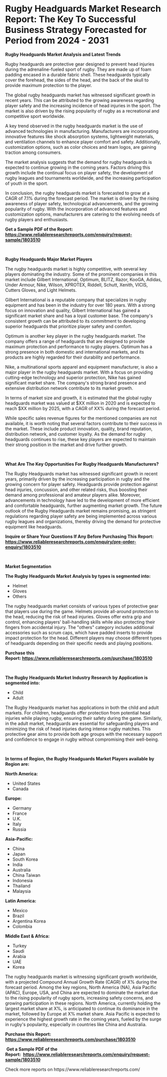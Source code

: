 <p><h1>Rugby Headguards Market Research Report: The Key To Successful Business Strategy Forecasted for Period from 2024 - 2031</h1></p><p><strong>Rugby Headguards Market Analysis and Latest Trends</strong></p>
<p><p>Rugby headguards are protective gear designed to prevent head injuries during the adrenaline-fueled sport of rugby. They are made up of foam padding encased in a durable fabric shell. These headguards typically cover the forehead, the sides of the head, and the back of the skull to provide maximum protection to the player.</p><p>The global rugby headguards market has witnessed significant growth in recent years. This can be attributed to the growing awareness regarding player safety and the increasing incidence of head injuries in the sport. The market is also driven by the rising popularity of rugby as a recreational and competitive sport worldwide.</p><p>A key trend observed in the rugby headguards market is the use of advanced technologies in manufacturing. Manufacturers are incorporating innovative features like shock absorption systems, lightweight materials, and ventilation channels to enhance player comfort and safety. Additionally, customization options, such as color choices and team logos, are gaining traction among consumers.</p><p>The market analysis suggests that the demand for rugby headguards is expected to continue growing in the coming years. Factors driving this growth include the continual focus on player safety, the development of rugby leagues and tournaments worldwide, and the increasing participation of youth in the sport.</p><p>In conclusion, the rugby headguards market is forecasted to grow at a CAGR of 7.1% during the forecast period. The market is driven by the rising awareness of player safety, technological advancements, and the growing popularity of rugby. With the incorporation of advanced features and customization options, manufacturers are catering to the evolving needs of rugby players and enthusiasts.</p></p>
<p><strong>Get a Sample PDF of the Report:&nbsp; <a href="https://www.reliableresearchreports.com/enquiry/request-sample/1803510">https://www.reliableresearchreports.com/enquiry/request-sample/1803510</a></strong></p>
<p>&nbsp;</p>
<p><strong>Rugby Headguards Major Market Players</strong></p>
<p><p>The rugby headguards market is highly competitive, with several key players dominating the industry. Some of the prominent companies in this market include Gilbert International, Optimum, BLITZ, Razor, KooGA, Adidas, Under Armour, Nike, Wilson, XPROTEX, Riddell, Schutt, Xenith, VICIS, Cutters Gloves, and Light Helmets. </p><p>Gilbert International is a reputable company that specializes in rugby equipment and has been in the industry for over 180 years. With a strong focus on innovation and quality, Gilbert International has gained a significant market share and has a loyal customer base. The company's consistent growth can be attributed to its commitment to developing superior headguards that prioritize player safety and comfort.</p><p>Optimum is another key player in the rugby headguards market. The company offers a range of headguards that are designed to provide maximum protection and performance to rugby players. Optimum has a strong presence in both domestic and international markets, and its products are highly regarded for their durability and performance.</p><p>Nike, a multinational sports apparel and equipment manufacturer, is also a major player in the rugby headguards market. With a focus on providing cutting-edge technology and superior protection, Nike has gained significant market share. The company's strong brand presence and extensive distribution network contribute to its market growth.</p><p>In terms of market size and growth, it is estimated that the global rugby headguards market was valued at $XX million in 2020 and is expected to reach $XX million by 2025, with a CAGR of XX% during the forecast period.</p><p>While specific sales revenue figures for the mentioned companies are not available, it is worth noting that several factors contribute to their success in the market. These include product innovation, quality, brand reputation, distribution network, and customer loyalty. As the demand for rugby headguards continues to rise, these key players are expected to maintain their strong position in the market and drive further growth.</p></p>
<p>&nbsp;</p>
<p><strong>What Are The Key Opportunities For Rugby Headguards Manufacturers?</strong></p>
<p><p>The Rugby Headguards market has witnessed significant growth in recent years, primarily driven by the increasing participation in rugby and the growing concern for player safety. Headguards provide protection against head injuries, concussion, and other related risks, thus boosting their demand among professional and amateur players alike. Moreover, advancements in technology have led to the development of more efficient and comfortable headguards, further augmenting market growth. The future outlook of the Rugby Headguards market remains promising, as stringent regulations regarding player safety are being implemented across various rugby leagues and organizations, thereby driving the demand for protective equipment like headguards.</p></p>
<p><strong>Inquire or Share Your Questions If Any Before Purchasing This Report: <a href="https://www.reliableresearchreports.com/enquiry/pre-order-enquiry/1803510">https://www.reliableresearchreports.com/enquiry/pre-order-enquiry/1803510</a></strong></p>
<p>&nbsp;</p>
<p><strong>Market Segmentation</strong></p>
<p><strong>The Rugby Headguards Market Analysis by types is segmented into:</strong></p>
<p><ul><li>Helmet</li><li>Gloves</li><li>Others</li></ul></p>
<p><p>The rugby headguards market consists of various types of protective gear that players use during the game. Helmets provide all-around protection to the head, reducing the risk of head injuries. Gloves offer extra grip and control, enhancing players' ball-handling skills while also protecting their fingers from accidental injury. The "others" category includes additional accessories such as scrum caps, which have padded inserts to provide impact protection for the head. Different players may choose different types of headguards depending on their specific needs and playing positions.</p></p>
<p><strong>Purchase this Report:&nbsp;<a href="https://www.reliableresearchreports.com/purchase/1803510">https://www.reliableresearchreports.com/purchase/1803510</a></strong></p>
<p>&nbsp;</p>
<p><strong>The Rugby Headguards Market Industry Research by Application is segmented into:</strong></p>
<p><ul><li>Child</li><li>Adult</li></ul></p>
<p><p>The Rugby Headguards market has applications in both the child and adult markets. For children, headguards offer protection from potential head injuries while playing rugby, ensuring their safety during the game. Similarly, in the adult market, headguards are essential for safeguarding players and minimizing the risk of head injuries during intense rugby matches. This protective gear aims to provide both age groups with the necessary support and confidence to engage in rugby without compromising their well-being.</p></p>
<p>&nbsp;</p>
<p><strong>In terms of Region, the Rugby Headguards Market Players available by Region are:</strong></p>
<p>
    <p> <strong> North America: </strong>
        <ul>
            <li>United States</li>
            <li>Canada</li>
        </ul>
        </p> 
    <p> <strong> Europe: </strong>
        <ul>
            <li>Germany</li>
            <li>France</li>
            <li>U.K.</li>
            <li>Italy</li>
            <li>Russia</li>
        </ul>
        </p> 
    <p> <strong> Asia-Pacific: </strong>
        <ul>
            <li>China</li>
            <li>Japan</li>
            <li>South Korea</li>
            <li>India</li>
            <li>Australia</li>
            <li>China Taiwan</li>
            <li>Indonesia</li>
            <li>Thailand</li>
            <li>Malaysia</li>
        </ul>
        </p> 
    <p> <strong> Latin America: </strong>
        <ul>
            <li>Mexico</li>
            <li>Brazil</li>
            <li>Argentina Korea</li>
            <li>Colombia</li>
        </ul>
        </p> 
    <p> <strong> Middle East & Africa: </strong>
        <ul>
            <li>Turkey</li>
            <li>Saudi</li>
            <li>Arabia</li>
            <li>UAE</li>
            <li>Korea</li>
        </ul>
    </p>
    </p>
<p><p>The rugby headguards market is witnessing significant growth worldwide, with a projected Compound Annual Growth Rate (CAGR) of X% during the forecast period. Among the key regions, North America (NA), Asia Pacific (APAC), Europe, USA, and China are expected to dominate the market due to the rising popularity of rugby sports, increasing safety concerns, and growing participation in these regions. North America, currently holding the largest market share at X%, is anticipated to continue its dominance in the market, followed by Europe at X% market share. Asia Pacific is expected to experience the highest growth rate in the coming years, fueled by the surge in rugby's popularity, especially in countries like China and Australia.</p></p>
<p><strong>Purchase this Report: <a href="https://www.reliableresearchreports.com/purchase/1803510">https://www.reliableresearchreports.com/purchase/1803510</a></strong></p>
<p>&nbsp;<strong>Get a Sample PDF of the Report:&nbsp;&nbsp;<a href="https://www.reliableresearchreports.com/enquiry/request-sample/1803510">https://www.reliableresearchreports.com/enquiry/request-sample/1803510</a></strong></p>
<p><strong></strong></p>
<p>Check more reports on https://www.reliableresearchreports.com/</p>